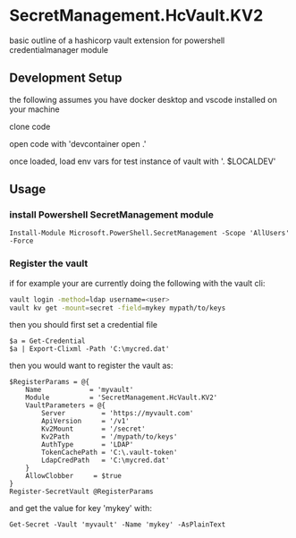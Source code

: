 # SecretManagement.HcVault.KV2

basic outline of a hashicorp vault extension for powershell credentialmanager module

## Development Setup

the following assumes you have docker desktop and vscode installed on your machine

clone code

open code with 'devcontainer open .'

once loaded, load env vars for test instance of vault with '. $LOCALDEV'

## Usage

### install Powershell SecretManagement module

```pwsh
Install-Module Microsoft.PowerShell.SecretManagement -Scope 'AllUsers' -Force
```

### Register the vault

if for example your are currently doing the following with the vault cli:

```bash
vault login -method=ldap username=<user>
vault kv get -mount=secret -field=mykey mypath/to/keys
```

then you should first set a credential file

```pwsh
$a = Get-Credential
$a | Export-Clixml -Path 'C:\mycred.dat'
```

then you would want to register the vault as:

```pwsh
$RegisterParams = @{
    Name            = 'myvault'
    Module          = 'SecretManagement.HcVault.KV2'
    VaultParameters = @{
        Server         = 'https://myvault.com'
        ApiVersion     = '/v1'
        Kv2Mount       = '/secret'
        Kv2Path        = '/mypath/to/keys'
        AuthType       = 'LDAP'
        TokenCachePath = 'C:\.vault-token'
        LdapCredPath   = 'C:\mycred.dat'
    }
    AllowClobber     = $true
}
Register-SecretVault @RegisterParams
```

and get the value for key 'mykey' with:

```pwsh
Get-Secret -Vault 'myvault' -Name 'mykey' -AsPlainText
```

